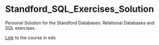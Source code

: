# Standford_SQL_Exercises_Solution

Personal Solution for the Standford Databases: Relational Databases and SQL exercises. 

[Link](https://courses.edx.org/courses/course-v1:StanfordOnline+SOE.YDB-SQL0001+2T2020/course/) to the course in edx
